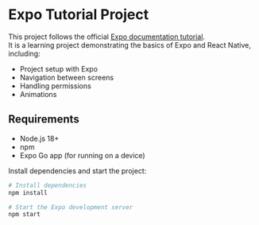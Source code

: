 # Expo Tutorial Project

This project follows the official [Expo documentation tutorial](https://docs.expo.dev/).  
It is a learning project demonstrating the basics of Expo and React Native, including:

- Project setup with Expo
- Navigation between screens
- Handling permissions
- Animations

## Requirements

- Node.js 18+
- npm
- Expo Go app (for running on a device)

Install dependencies and start the project:

```bash
# Install dependencies
npm install

# Start the Expo development server
npm start
